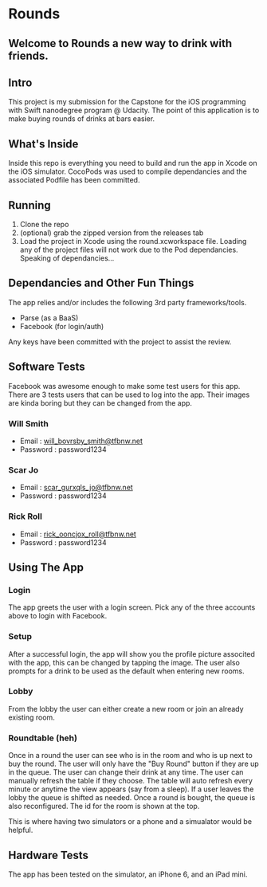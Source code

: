 # Rounds

## Welcome to Rounds a new way to drink with friends.

## Intro
This project is my submission for the Capstone for the iOS programming with Swift nanodegree program @ Udacity. The point of
this application is to make buying rounds of drinks at bars easier.

## What's Inside
Inside this repo is everything you need to build and run the app in Xcode on the iOS simulator. CocoPods was used
to compile dependancies and the associated Podfile has been committed.

## Running
1. Clone the repo
2. (optional) grab the zipped version from the releases tab
3. Load the project in Xcode using the round.xcworkspace file. Loading any of the project files will not work due to the
Pod dependancies. Speaking of dependancies...


## Dependancies and Other Fun Things
The app relies and/or includes the following 3rd party frameworks/tools.
- Parse (as a BaaS)
- Facebook (for login/auth)

Any keys have been committed with the project to assist the review. 

## Software Tests
Facebook was awesome enough to make some test users for this app. There are 3 tests users that can be used to log into the
app. Their images are kinda boring but they can be changed from the app.

### Will Smith
- Email : will_bovrsby_smith@tfbnw.net 
- Password : password1234

### Scar Jo
- Email : scar_gurxqls_jo@tfbnw.net 
- Password : password1234

### Rick Roll
- Email : rick_ooncjox_roll@tfbnw.net 
- Password : password1234

## Using The App
### Login
The app greets the user with a login screen. Pick any of the three accounts above to login with Facebook.
### Setup
After a successful login, the app will show you the profile picture associted with the app, this can be changed by tapping
the image. The user also prompts for a drink to be used as the default when entering new rooms.
### Lobby
From the lobby the user can either create a new room or join an already existing room.
### Roundtable (heh)
Once in a round the user can see who is in the room and who is up next to buy the round. The user will only have the
"Buy Round" button if they are up in the queue. The user can change their drink at any time. The user can manually
refresh the table if they choose. The table will auto refresh every minute or anytime the view appears (say from a sleep).
If a user leaves the lobby the queue is shifted as needed. Once a round is bought, the queue is also reconfigured. The id
for the room is shown at the top.

This is where having two simulators or a phone and a simualator would be helpful.

## Hardware Tests
The app has been tested on the simulator, an iPhone 6, and an iPad mini.
